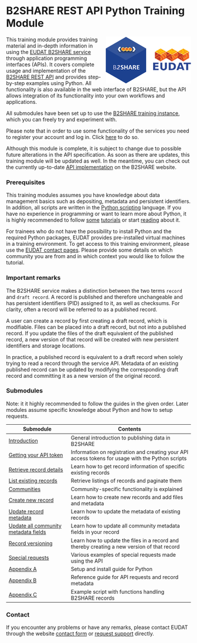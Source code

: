 # B2SHARE REST API Python Training Module
<img align="right" src="../img/B2SHARE-logo.png" alt="B2SHARE logo" text="B2SHARE logo"> This training module provides training material and in-depth information in using the [EUDAT B2SHARE service](https://trng-b2share.eudat.eu) through application programming interfaces (APIs). It covers complete usage and implementation of the [B2SHARE REST API](https://b2share.eudat.eu/help/api) and provides step-by-step examples using Python. All functionality is also available in the web interface of B2SHARE, but the API allows integration of its functionality into your own workflows and applications.

All submodules have been set up to use the [B2SHARE training instance](https://trng-b2share.eudat.eu), which you can freely try and experiment with.

Please note that in order to use some functionality of the services you need to register your account and log in. Click [here](https://trng-b2share.eudat.eu) to do so.

Although this module is complete, it is subject to change due to possible future alterations in the API specification. As soon as there are updates, this training module will be updated as well. In the meantime, you can check out the currently up-to-date [API implementation](https://b2share.eudat.eu/help/api) on the B2SHARE website.

### Prerequisites
This training modules assumes you have knowledge about data management basics such as depositing, metadata and persistent identifiers. In addition, all scripts are written in the [Python scripting](http://python.org) language. If you have no experience in programming or want to learn more about Python, it is highly recommended to follow [some](https://www.stavros.io/tutorials/python) [tutorials](http://pythonprogramminglanguage.com) or start [reading](https://en.wikibooks.org/wiki/Python_Programming) about it.

For trainees who do not have the possibility to install Python and the required Python packages, EUDAT provides pre-installed virtual machines in a training environment. To get access to this training environment, please use the [EUDAT contact pages](https://eudat.eu/support-request?service=DOCUMENTATION). Please provide some details on which community you are from and in which context you would like to follow the tutorial.

### Important remarks
The B2SHARE service makes a distinction between the two terms `record` and `draft record`. A record is published and therefore unchangeable and has persistent identifiers (PID) assigned to it, as well as checksums. For clarity, often a record will be referred to as a published record.

A user can create a record by first creating a draft record, which is modifiable. Files can be placed into a draft record, but not into a published record. If you update the files of the draft equivalent of the published record, a new version of that record will be created with new persistent identifiers and storage locations.

In practice, a published record is equivalent to a draft record when solely trying to read a record through the service API. Metadata of an existing published record can be updated by modifying the corresponding draft record and committing it as a new version of the original record.

### Submodules
Note: it it highly recommended to follow the guides in the given order. Later modules assume specific knowledge about Python and how to setup requests.

Submodule | Contents
------|-------------
[Introduction](00_Introduction.md) | General introduction to publishing data in B2SHARE
[Getting your API token](00_Getting_your_access_token.md) | Information on registration and creating your API access tokens for usage with the Python scripts
[Retrieve record details](01_Retrieve_existing_record.md) | Learn how to get record information of specific existing records
[List existing records](02_List_existing_records.md) | Retrieve listings of records and paginate them
[Communities](03_Communities.md) | Community-specific functionality is explained
[Create new record](05_Create_new_record.md) | Learn how to create new records and add files and metadata
[Update record metadata](06_Update_record_metadata.md) | Learn how to update the metadata of existing records
[Update all community metadata fields](07_Update_all_community_metadata_fields.md) | Learn how to update all community metadata fields in your record
[Record versioning](08_Record_versioning.md) | Learn how to update the files in a record and thereby creating a new version of that record
[Special requests](10_Special_requests.md) | Various examples of special requests made using the API
[Appendix A](A_Setup_and_install.md) | Setup and install guide for Python
[Appendix B](B_Request_and_Metadata_Reference_Guide.md) | Reference guide for API requests and record metadata
[Appendix C](C_Example_script.md) | Example script with functions handling B2SHARE records

### Contact
If you encounter any problems or have any remarks, please contact EUDAT through the website [contact form](https://eudat.eu/contact) or [request support](https://eudat.eu/support-request?service=B2SHARE) directly.
